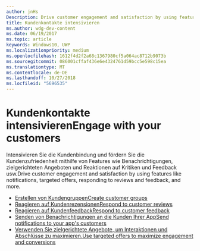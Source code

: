 ```yaml
---
author: jnHs
Description: Drive customer engagement and satisfaction by using features like notifications, targeted offers, responding to reviews and feedback, and more.
title: Kundenkontakte intensivieren
ms.author: wdg-dev-content
ms.date: 06/19/2017
ms.topic: article
keywords: Windows10, UWP
ms.localizationpriority: medium
ms.openlocfilehash: 1612f4d2f2a68c1367980cf5a064ac8712b9073b
ms.sourcegitcommit: 086001cffaf436e6e4324761d59bcc5e598c15ea
ms.translationtype: MT
ms.contentlocale: de-DE
ms.lasthandoff: 10/27/2018
ms.locfileid: "5696535"
---
```

# <a name="engage-with-your-customers"></a><span data-ttu-id="c8df0-103">Kundenkontakte intensivieren</span><span class="sxs-lookup"><span data-stu-id="c8df0-103">Engage with your customers</span></span>

<span data-ttu-id="c8df0-104">Intensivieren Sie die Kundenbindung und fördern Sie die Kundenzufriedenheit mithilfe von Features wie Benachrichtigungen, zielgerichteten Angeboten und Reaktionen auf Kritiken und Feedback usw.</span><span class="sxs-lookup"><span data-stu-id="c8df0-104">Drive customer engagement and satisfaction by using features like notifications, targeted offers, responding to reviews and feedback, and more.</span></span>

-   [<span data-ttu-id="c8df0-105">Erstellen von Kundengruppen</span><span class="sxs-lookup"><span data-stu-id="c8df0-105">Create customer groups</span></span>](create-customer-groups.md)
-   [<span data-ttu-id="c8df0-106">Reagieren auf Kundenrezensionen</span><span class="sxs-lookup"><span data-stu-id="c8df0-106">Respond to customer reviews</span></span>](respond-to-customer-reviews.md)
-   [<span data-ttu-id="c8df0-107">Reagieren auf Kundenfeedback</span><span class="sxs-lookup"><span data-stu-id="c8df0-107">Respond to customer feedback</span></span>](respond-to-customer-feedback.md)
-   [<span data-ttu-id="c8df0-108">Senden von Benachrichtigungen an die Kunden Ihrer App</span><span class="sxs-lookup"><span data-stu-id="c8df0-108">Send notifications to your app's customers</span></span>](send-push-notifications-to-your-apps-customers.md)
-   [<span data-ttu-id="c8df0-109">Verwenden Sie zielgerichtete Angebote, um Interaktionen und Abschlüsse zu maximieren.</span><span class="sxs-lookup"><span data-stu-id="c8df0-109">Use targeted offers to maximize engagement and conversions</span></span>](use-targeted-offers-to-maximize-engagement-and-conversions.md)

 
